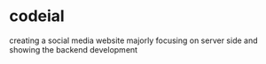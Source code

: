 # codeial
creating a social media website majorly focusing on server side and showing the backend development
